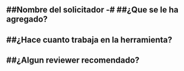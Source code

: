 ##Nombre del solicitador
-#
##¿Que se le ha agregado?
-
##¿Hace cuanto trabaja en la herramienta?
-
##¿Algun reviewer recomendado?
-
